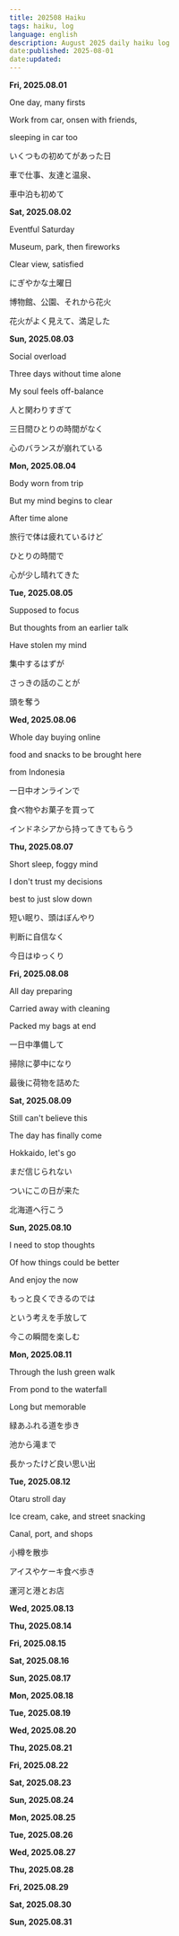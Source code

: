 ```yaml
---
title: 202508 Haiku
tags: haiku, log
language: english
description: August 2025 daily haiku log
date:published: 2025-08-01
date:updated:
---
```


**Fri, 2025.08.01**

One day, many firsts

Work from car, onsen with friends,

sleeping in car too


いくつもの初めてがあった日

車で仕事、友達と温泉、

車中泊も初めて


**Sat, 2025.08.02**

Eventful Saturday

Museum, park, then fireworks

Clear view, satisfied


にぎやかな土曜日

博物館、公園、それから花火

花火がよく見えて、満足した


**Sun, 2025.08.03**

Social overload

Three days without time alone

My soul feels off-balance


人と関わりすぎて

三日間ひとりの時間がなく

心のバランスが崩れている


**Mon, 2025.08.04**

Body worn from trip

But my mind begins to clear

After time alone


旅行で体は疲れているけど

ひとりの時間で

心が少し晴れてきた


**Tue, 2025.08.05**

Supposed to focus

But thoughts from an earlier talk

Have stolen my mind


集中するはずが

さっきの話のことが

頭を奪う


**Wed, 2025.08.06**

Whole day buying online

food and snacks to be brought here

from Indonesia


一日中オンラインで

食べ物やお菓子を買って

インドネシアから持ってきてもらう


**Thu, 2025.08.07**

Short sleep, foggy mind

I don't trust my decisions

best to just slow down


短い眠り、頭はぼんやり

判断に自信なく

今日はゆっくり


**Fri, 2025.08.08**

All day preparing

Carried away with cleaning

Packed my bags at end


一日中準備して

掃除に夢中になり

最後に荷物を詰めた


**Sat, 2025.08.09**

Still can't believe this

The day has finally come

Hokkaido, let's go


まだ信じられない

ついにこの日が来た

北海道へ行こう


**Sun, 2025.08.10**

I need to stop thoughts

Of how things could be better

And enjoy the now


もっと良くできるのでは

という考えを手放して

今この瞬間を楽しむ


**Mon, 2025.08.11**

Through the lush green walk

From pond to the waterfall

Long but memorable


緑あふれる道を歩き

池から滝まで

長かったけど良い思い出


**Tue, 2025.08.12**

Otaru stroll day

Ice cream, cake, and street snacking

Canal, port, and shops


小樽を散歩

アイスやケーキ食べ歩き

運河と港とお店

**Wed, 2025.08.13**

**Thu, 2025.08.14**

**Fri, 2025.08.15**

**Sat, 2025.08.16**

**Sun, 2025.08.17**

**Mon, 2025.08.18**

**Tue, 2025.08.19**

**Wed, 2025.08.20**

**Thu, 2025.08.21**

**Fri, 2025.08.22**

**Sat, 2025.08.23**

**Sun, 2025.08.24**

**Mon, 2025.08.25**

**Tue, 2025.08.26**

**Wed, 2025.08.27**

**Thu, 2025.08.28**

**Fri, 2025.08.29**

**Sat, 2025.08.30**

**Sun, 2025.08.31**
